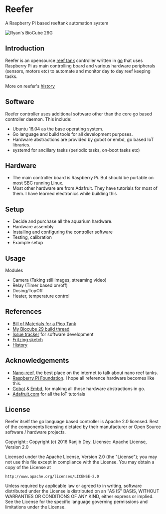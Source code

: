# Reefer

A Raspberry Pi based reeftank automation system

![Ryan's BioCube 29G](https://raw.githubusercontent.com/ranjib/reefer/master/doc/images/bc29_fts.JPG)

## Introduction

Reefer is an opensource [reef tank](https://en.wikipedia.org/wiki/Reef_aquarium)
controller written in [go](https://golang.org/)
that uses Raspberry Pi as main controlling board and various
hardware peripherals (sensors, motors etc) to automate and monitor
day to day reef keeping tasks.

More on reefer's [history](https://github.com/ranjib/reefer/blob/master/doc/history.md)


## Software

Reefer controller uses additional software other than the core go based controller daemon. This include:

  - Ubuntu 16.04 as the base operating system.
  - Go language and build tools for all development purposes.
  - Hardware abstractions are provided by gobot or embd, go based IoT libraries.
  - systemd for ancillary tasks (periodic tasks, on-boot tasks etc)


## Hardware

 - The main controller board is Raspberry Pi. But should be portable on most SBC running Linux.
 - Most other hardware are from Adafruit. They have tutorials for most of them. I have learned electronics while building this


## Setup

  - Decide and purchase all the aquarium hardware.
  - Hardware assembly
  - Installing and configuring the controller software
  - Testing, calibration
  - Example setup


## Usage

Modules

  - Camera (Taking still images, streaming video)
  - Relay (Timer based on/off)
  - Dosing/TopOff
  - Heater, temperature control


## References

  - [Bill of Materials for a Pico Tank](https://github.com/ranjib/reefer/blob/master/doc/BOM.md)
  - [My Biocube 29 build thread](http://www.nano-reef.com/topic/372899-ryans-bc-29g/)
  - [Issue tracker](https://github.com/ranjib/reefer/issues) for software development
  - [Fritzing sketch](https://github.com/ranjib/reefer/blob/master/doc/reefer.fzz)
  - [History](https://github.com/ranjib/reefer/blob/master/doc/history.md)


## Acknowledgements

  - [Nano-reef](http://www.nano-reef.com/), the best place on the internet to talk about nano reef tanks.
  - [Raspberry Pi Foundation](https://www.raspberrypi.org/). I hope all reference hardware becomes like this.
  - [Gobot](https://gobot.io/) & [Embd](https://github.com/kidoman/embd), for making all those hardware abstractions in go.
  - [Adafruit.com](https://www.adafruit.com/) for all the IoT tutorials


## License

Reefer itself the go language based controller is Apache 2.0 licensed. Rest
of the components licensing dictated by their manufacturer or Open Source
software / hardware projects.

Copyright:: Copyright (c) 2016 Ranjib Dey.
License:: Apache License, Version 2.0

Licensed under the Apache License, Version 2.0 (the "License");
you may not use this file except in compliance with the License.
You may obtain a copy of the License at

    http://www.apache.org/licenses/LICENSE-2.0

Unless required by applicable law or agreed to in writing, software
distributed under the License is distributed on an "AS IS" BASIS,
WITHOUT WARRANTIES OR CONDITIONS OF ANY KIND, either express or implied.
See the License for the specific language governing permissions and
limitations under the License.
